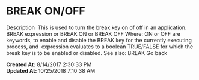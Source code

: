 # BREAK ON/OFF

Description  This is used to turn the break key on of off in an application.  BREAK expression or BREAK ON or BREAK OFF Where: ON or OFF are keywords, to enable and disable the BREAK key for the currently executing process, and  expression evaluates to a boolean TRUE/FALSE for which the break key is to be enabled or disabled. See also: BREAK Go back  

**Created At:** 8/14/2017 2:30:33 PM  
**Updated At:** 10/25/2018 7:10:38 AM  

